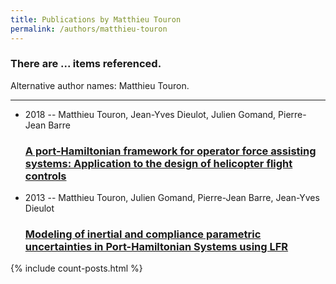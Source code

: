 ```yaml
---
title: Publications by Matthieu Touron
permalink: /authors/matthieu-touron
---
```


<h3 id="number-posts">There are ... items referenced.</h3>
<p id='info-authors'>Alternative author names: Matthieu Touron.</p>
<hr />
<ul class="post-list">
<li><span class='post-meta'>2018 -- Matthieu Touron, Jean-Yves Dieulot, Julien Gomand, Pierre-Jean Barre</span><h3><a class='post-link' href="{{ site.baseurl }}/a-port-hamiltonian-framework-for-operator-force-assisting-systems-application-to-the-design-of-helicopter-flight-controls">A port-Hamiltonian framework for operator force assisting systems: Application to the design of helicopter flight controls</a></h3></li>
<li><span class='post-meta'>2013 -- Matthieu Touron, Julien Gomand, Pierre-Jean Barre, Jean-Yves Dieulot</span><h3><a class='post-link' href="{{ site.baseurl }}/modeling-of-inertial-and-compliance-parametric-uncertainties-in-port-hamiltonian-systems-using-lfr">Modeling of inertial and compliance parametric uncertainties in Port-Hamiltonian Systems using LFR</a></h3></li>

</ul>
{% include count-posts.html %}
